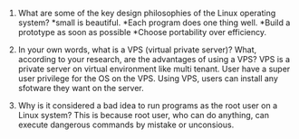 1. What are some of the key design philosophies of the Linux operating system?
  *small is beautiful.
  *Each program does one thing well.
  *Build a prototype as soon as possible
  *Choose portability over efficiency.

2. In your own words, what is a VPS (virtual private server)? What, according to your research, are the advantages of using a VPS?
  VPS is a private server on virtual environment like multi tenant. User have a super user privilege for the OS on the VPS.
  Using VPS, users can install any sfotware they want on the server.

3. Why is it considered a bad idea to run programs as the root user on a Linux system?
  This is because root user, who can do anything, can execute dangerous commands by mistake or unconsious.